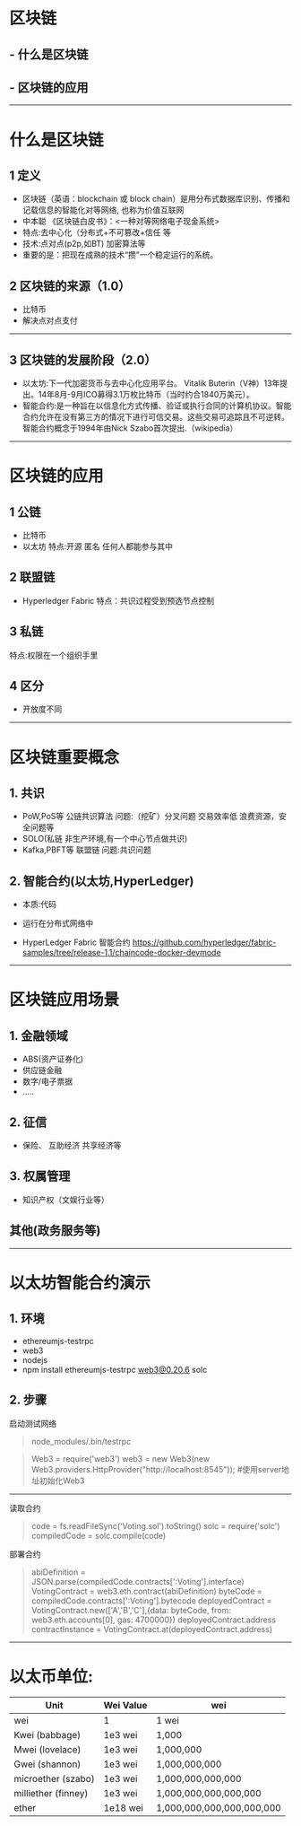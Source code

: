 <!-- $theme: default -->

区块链
=======

## - 什么是区块链
## - 区块链的应用

---

什么是区块链
======
## 1 定义
- 区块链（英语：blockchain 或 block chain）是用分布式数据库识别、传播和记载信息的智能化对等网络, 也称为价值互联网
- 中本聪  《区块链白皮书》：<一种对等网络电子现金系统>
- 特点:去中心化（分布式+不可篡改+信任 等
- 技术:点对点(p2p,如BT) 加密算法等 
- 重要的是：把现在成熟的技术“攒”一个稳定运行的系统。
## 2 区块链的来源（1.0）
- 比特币
- 解决点对点支付
- ---
## 3 区块链的发展阶段（2.0）
- 以太坊:下一代加密货币与去中心化应用平台。 Vitalik Buterin（V神）13年提出。14年8月-9月ICO募得3.1万枚比特币（当时约合1840万美元）。
- 智能合约:是一种旨在以信息化方式传播、验证或执行合同的计算机协议。智能合约允许在没有第三方的情况下进行可信交易。这些交易可追踪且不可逆转。智能合约概念于1994年由Nick Szabo首次提出.（wikipedia）

----
区块链的应用
===
## 1 公链
- 比特币
- 以太坊
特点:开源 匿名 任何人都能参与其中
## 2 联盟链
- Hyperledger Fabric 
特点：共识过程受到预选节点控制
## 3 私链
 特点:权限在一个组织手里

## 4 区分
- 开放度不同

-----
区块链重要概念
====

## 1. 共识
 - PoW,PoS等 公链共识算法 
 问题:（挖矿）分叉问题 交易效率低 浪费资源，安全问题等
 - SOLO(私链 非生产环境,有一个中心节点做共识)
 -  Kafka,PBFT等 联盟链
 	问题:共识问题 
## 2. 智能合约(以太坊,HyperLedger)
- 本质:代码
- 运行在分布式网络中

- HyperLedger Fabric 智能合约
    https://github.com/hyperledger/fabric-samples/tree/release-1.1/chaincode-docker-devmode

---
区块链应用场景
====
## 1. 金融领域
- ABS(资产证券化)
- 供应链金融
- 数字/电子票据
- .....
## 2. 征信
- 保险、 互助经济 共享经济等 

## 3. 权属管理
- 知识产权（文娱行业等）

## 其他(政务服务等)


---
以太坊智能合约演示
===
## 1. 环境
- ethereumjs-testrpc 
- web3
- nodejs
- npm install ethereumjs-testrpc web3@0.20.6 solc
## 2. 步骤
启动测试网络
> node_modules/.bin/testrpc

> Web3 = require('web3')
> web3 = new Web3(new Web3.providers.HttpProvider("http://localhost:8545"));  #使用server地址初始化Web3

---

读取合约
> code = fs.readFileSync('Voting.sol').toString()
> solc = require('solc')
> compiledCode = solc.compile(code)
> 
部署合约
> abiDefinition = JSON.parse(compiledCode.contracts[':Voting'].interface)
> VotingContract = web3.eth.contract(abiDefinition)
> byteCode = compiledCode.contracts[':Voting'].bytecode
> deployedContract = VotingContract.new(['A','B','C'],{data: byteCode, from: web3.eth.accounts[0], gas: 4700000})
> deployedContract.address
> contractInstance = VotingContract.at(deployedContract.address)



-----
以太币单位:
===


Unit | Wei Value|wei
---- | ---|--
wei | 1|1 wei
Kwei (babbage) |  1e3 wei|1,000
Mwei (lovelace) |  1e3 wei|1,000,000
Gwei (shannon) |  1e3 wei|1,000,000,000
microether (szabo) |  1e3 wei|1,000,000,000,000
milliether (finney) |  1e3 wei|1,000,000,000,000,000
ether|1e18 wei|1,000,000,000,000,000,000

